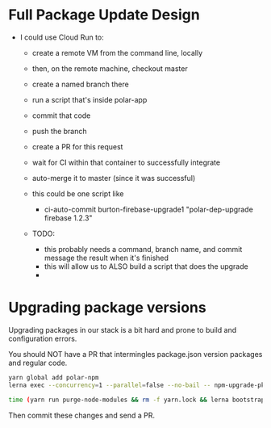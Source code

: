 # Full Package Update Design

- I could use Cloud Run to:
  - create a remote VM from the command line, locally
  - then, on the remote machine, checkout master
  - create a named branch there
  - run a script that's inside polar-app 
  - commit that code
  - push the branch
  - create a PR for this request
  - wait for CI within that container to successfully integrate
  - auto-merge it to master (since it was successful)

  - this could be one script like

    - ci-auto-commit burton-firebase-upgrade1 "polar-dep-upgrade firebase 1.2.3" 

  - TODO:
    - this probably needs a command, branch name, and commit message the result when it's finished
    - this will allow us to ALSO build a script that does the upgrade
    - 

# Upgrading package versions

Upgrading packages in our stack is a bit hard and prone to build and configuration errors. 

You should NOT have a PR that intermingles package.json version packages and regular code.

```bash
yarn global add polar-npm
lerna exec --concurrency=1 --parallel=false --no-bail -- npm-upgrade-pkg typescript "3.9.5"

time (yarn run purge-node-modules && rm -f yarn.lock && lerna bootstrap) 

```

Then commit these changes and send a PR. 
